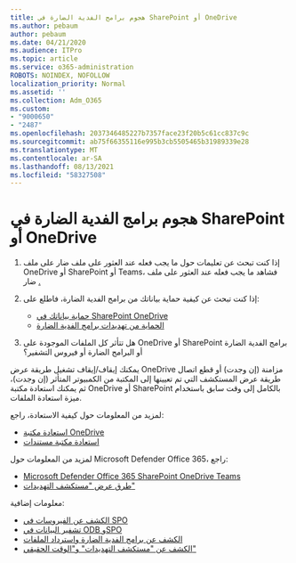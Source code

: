 ```yaml
---
title: هجوم برامج الفدية الضارة في SharePoint أو OneDrive
ms.author: pebaum
author: pebaum
ms.date: 04/21/2020
ms.audience: ITPro
ms.topic: article
ms.service: o365-administration
ROBOTS: NOINDEX, NOFOLLOW
localization_priority: Normal
ms.assetid: ''
ms.collection: Adm_O365
ms.custom:
- "9000650"
- "2487"
ms.openlocfilehash: 2037346485227b7357face23f20b5c61cc837c9c
ms.sourcegitcommit: ab75f66355116e995b3cb5505465b31989339e28
ms.translationtype: MT
ms.contentlocale: ar-SA
ms.lasthandoff: 08/13/2021
ms.locfileid: "58327508"
---
```

# <a name="ransomware-attack-in-sharepoint-or-onedrive"></a>هجوم برامج الفدية الضارة في SharePoint أو OneDrive

1.  إذا كنت تبحث عن تعليمات حول ما يجب فعله عند العثور على ملف ضار على ملف OneDrive أو SharePoint أو Teams، فشاهد ما يجب فعله عند العثور على ملف ضار [.](https://support.office.com/en-ie/article/what-to-do-when-a-malicious-file-is-found-in-sharepoint-online-onedrive-or-microsoft-teams-01e902ad-a903-4e0f-b093-1e1ac0c37ad2)
2. إذا كنت تبحث عن كيفية حماية بياناتك من برامج الفدية الضارة، فاطلع على:
    - [حماية بياناتك في SharePoint OneDrive](https://docs.microsoft.com/sharepoint/safeguarding-your-data) 
    - [الحماية من تهديدات برامج الفدية الضارة](https://docs.microsoft.com/windows/security/threat-protection/intelligence/ransomware-malware)    

3.  هل تتأثر كل الملفات الموجودة على OneDrive أو SharePoint برامج الفدية الضارة أو البرامج الضارة أو فيروس التشفير؟ 

يمكنك إيقاف/إيقاف تشغيل طريقة عرض OneDrive مزامنة (إن وجدت) أو قطع اتصال طريقة عرض المستكشف التي تم تعيينها إلى المكتبة من الكمبيوتر المتأثر (إن وجدت)، ثم يمكنك استعادة مكتبة OneDrive أو SharePoint بالكامل إلى وقت سابق باستخدام ميزة استعادة الملفات. 

لمزيد من المعلومات حول كيفية الاستعادة، راجع:

- [استعادة مكتبة OneDrive](https://support.office.com/article/restore-your-onedrive-fa231298-759d-41cf-bcd0-25ac53eb8a150)
- [استعادة مكتبة مستندات](https://support.office.com/article/restore-a-document-library-317791c3-8bd0-4dfd-8254-3ca90883d39a)

لمزيد من المعلومات حول Microsoft Defender Office 365، راجع:
- [Microsoft Defender Office 365 SharePoint OneDrive Teams](https://docs.microsoft.com/microsoft-365/security/office-365-security/atp-for-spo-odb-and-teams)
- [طرق عرض "مستكشف التهديدات"](https://docs.microsoft.com/microsoft-365/security/office-365-security/threat-explorer-views)

معلومات إضافية:

- [الكشف عن الفيروسات في SPO](https://docs.microsoft.com/microsoft-365/security/office-365-security/virus-detection-in-spo)</br>
- [تشفير البيانات في ODB وSPO](https://docs.microsoft.com/microsoft-365/compliance/data-encryption-in-odb-and-spo)</br>
- [الكشف عن برامج الفدية الضارة واسترداد الملفات](https://support.office.com/article/Ransomware-detection-and-recovering-your-files-0d90ec50-6bfd-40f4-acc7-b8c12c73637f)</br>
- [الكشف عن "مستكشف التهديدات" و"الوقت الحقيقي"](https://docs.microsoft.com/microsoft-365/security/office-365-security/threat-explorer-views)